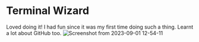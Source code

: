 # Terminal Wizard 
Loved doing it! I had fun since it was my first time doing such a thing.
Learnt a lot about GitHub too.
![Screenshot from 2023-09-01 12-54-11](https://github.com/meenusince2004/amfoss-tasks/assets/141951022/57337658-11c1-4347-a5c6-b6e8ea3e602b)
